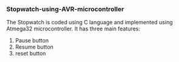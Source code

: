 ### Stopwatch-using-AVR-microcontroller
The Stopwatch is coded using C language and implemented using Atmega32 microcontroller.
It has three main features:
1) Pause button
2) Resume button
3) reset button 
